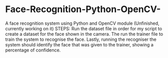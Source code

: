 # Face-Recognition-Python-OpenCV-
A face recognition system using Python and  OpenCV module (Unfinished, currently working on it)
STEPS:
Run the dataset file in order for my script to create a dataset for the face shown in the camera.
The run the trainer file to train the system to recognise the face.
Lastly, running the recogniser the system should identify the face that was given to the trainer, showing a percentage of confidence.
